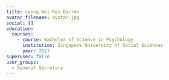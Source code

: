 ```yaml
---
title: Leong Wei Ren Darren
avatar_filename: avatar.jpg
social: []
education:
  courses:
    - course: Bachelor of Science in Psychology
      institution: Singapore University of Social Sciences
      year: 2023
superuser: false
user_groups:
  - General Secretary
---
```


